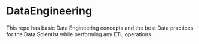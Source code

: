 # DataEngineering
This repo has basic Data Engineering concepts and the best Data practices for the Data Scientist while performing any ETL operations. 
